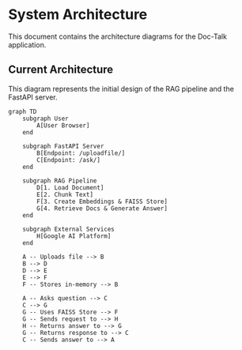 # System Architecture

This document contains the architecture diagrams for the Doc-Talk application.

## Current Architecture

This diagram represents the initial design of the RAG pipeline and the FastAPI server.

```mermaid
graph TD
    subgraph User
        A[User Browser]
    end

    subgraph FastAPI Server
        B[Endpoint: /uploadfile/]
        C[Endpoint: /ask/]
    end

    subgraph RAG Pipeline
        D[1. Load Document]
        E[2. Chunk Text]
        F[3. Create Embeddings & FAISS Store]
        G[4. Retrieve Docs & Generate Answer]
    end

    subgraph External Services
        H[Google AI Platform]
    end

    A -- Uploads file --> B
    B --> D
    D --> E
    E --> F
    F -- Stores in-memory --> B

    A -- Asks question --> C
    C --> G
    G -- Uses FAISS Store --> F
    G -- Sends request to --> H
    H -- Returns answer to --> G
    G -- Returns response to --> C
    C -- Sends answer to --> A
